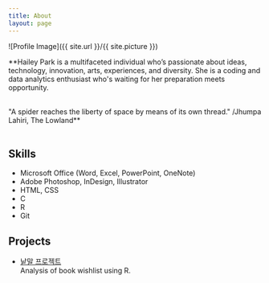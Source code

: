 ```yaml
---
title: About
layout: page
---
```

![Profile Image]({{ site.url }}/{{ site.picture }})

**Hailey Park is a multifaceted individual who’s passionate about ideas, technology, innovation, arts, experiences, and diversity. She is a coding and data analytics enthusiast who's waiting for her preparation meets opportunity.

<br>
"A spider reaches the liberty of space by means of its own thread." /Jhumpa Lahiri, The Lowland**
<br>


<br>
<h2>Skills</h2>

<ul class="skill-list">
	<li>Microsoft Office (Word, Excel, PowerPoint, OneNote)</li>
	<li>Adobe Photoshop, InDesign, Illustrator</li>
	<li>HTML, CSS</li>
	<li>C</li>
	<li>R</li>
	<li>Git</li>
</ul>




<h2>Projects</h2>


<ul>
	<li><a href="https://hailey99.github.io/word0/">낱말 프로젝트</a></li> Analysis of book wishlist using R. 
</ul>

